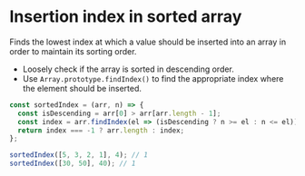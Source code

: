 # Insertion index in sorted array

Finds the lowest index at which a value should be inserted into an array in order to maintain its sorting order.

* Loosely check if the array is sorted in descending order.
* Use `Array.prototype.findIndex()` to find the appropriate index where the element should be inserted.

```js
const sortedIndex = (arr, n) => {
  const isDescending = arr[0] > arr[arr.length - 1];
  const index = arr.findIndex(el => (isDescending ? n >= el : n <= el));
  return index === -1 ? arr.length : index;
};
```

```js
sortedIndex([5, 3, 2, 1], 4); // 1
sortedIndex([30, 50], 40); // 1
```
